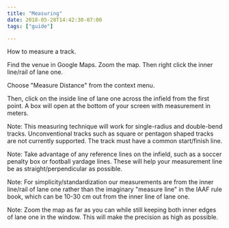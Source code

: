 ```yaml
---
title: "Measuring"
date: 2018-05-28T14:42:30-07:00
tags: ["guide"]

---
```

How to measure a track.

<!--more-->
Find the venue in Google Maps. Zoom the map. Then right click the inner line/rail of lane one.

Choose "Measure Distance" from the context menu.

Then, click on the inside line of lane one across the infield from the first point. A box will open at the bottom of your screen with measurement in meters.

Note: This measuring technique will work for single-radius and double-bend tracks. Unconventional tracks such as square or pentagon shaped tracks are not currently supported. The track must have a common start/finish line.

Note: Take advantage of any reference lines on the infield, such as a soccer penalty box or football yardage lines. These will help your measurement line be as straight/perpendicular as possible.  

Note: For simplicity/standardization our measurements are from the inner line/rail of lane one rather than the imaginary "measure line" in the IAAF rule book, which can be 10-30 cm out from the inner line of lane one.

Note: Zoom the map as far as you can while still keeping both inner edges of lane one in the window. This will make the precision as high as possible.
